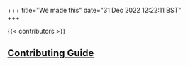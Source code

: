 +++
title="We made this"
date="31 Dec 2022 12:22:11 BST"    
+++

{{< contributors >}}

## [Contributing Guide](../contributing.md)
